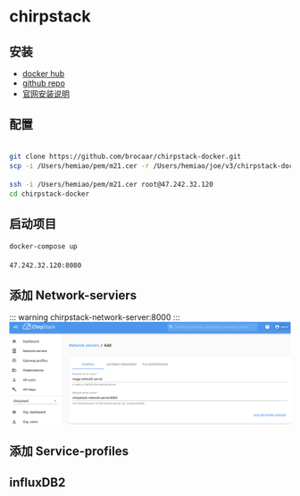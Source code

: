 # chirpstack

## 安装
- [docker hub](https://hub.docker.com/u/chirpstack/)
- [github repo](https://github.com/brocaar/chirpstack-docker)
- [官网安装说明](https://www.chirpstack.io/project/guides/docker-compose/)

## 配置
``` bash

git clone https://github.com/brocaar/chirpstack-docker.git
scp -i /Users/hemiao/pem/m21.cer -r /Users/hemiao/joe/v3/chirpstack-docker root@47.242.32.120:/root

ssh -i /Users/hemiao/pem/m21.cer root@47.242.32.120
cd chirpstack-docker
```
## 启动项目
``` bash
docker-compose up

47.242.32.120:8080
```

## 添加 Network-serviers
::: warning
chirpstack-network-server:8000
:::
![network image](/img/network.png)

## 添加 Service-profiles


## influxDB2
